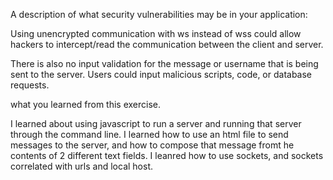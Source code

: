A description of what security vulnerabilities may be in your application:

Using unencrypted communication with ws instead of wss could allow hackers to intercept/read the communication between the client and server.

There is also no input validation for the message or username that is being sent to the server. Users could input malicious scripts, code, or database requests.

what you learned from this exercise.

I learned about using javascript to run a server and running that server through the command line. I learned how to use an html file to send messages to the server, and how to compose that message fromt he contents of 2 different text fields. I leanred how to use sockets, and sockets correlated with urls and local host.